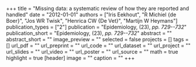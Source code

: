 +++
title = "Missing data: a systematic review of how they are reported and handled"
date = "2012-01-01"
authors = ["Iris Eekhout", "R Michiel {de Boer}", "Jos WR Twisk", "Henrica CW {De Vet}", "Martijn W Heymans"]
publication_types = ["2"]
publication = "Epidemiology, (23), _pp. 729--732_"
publication_short = "Epidemiology, (23), _pp. 729--732_"
abstract = ""
abstract_short = ""
image_preview = ""
selected = false
projects = []
tags = []
url_pdf = ""
url_preprint = ""
url_code = ""
url_dataset = ""
url_project = ""
url_slides = ""
url_video = ""
url_poster = ""
url_source = ""
math = true
highlight = true
[header]
image = ""
caption = ""
+++
